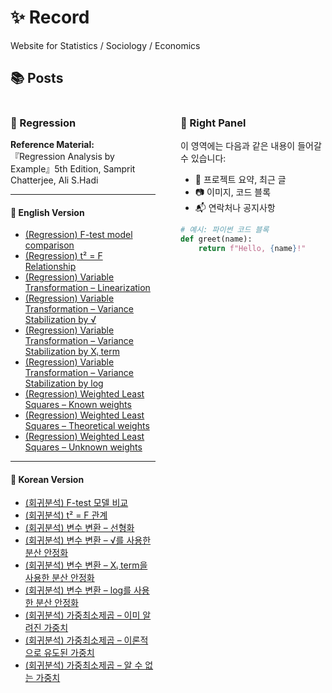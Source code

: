 # ✨ Record

Website for Statistics / Sociology / Economics

## 📚 Posts

<div style="display: flex; gap: 40px;">

<!-- 왼쪽 영역 -->
<div style="flex: 1;">

### 📘 Regression

**Reference Material:**  
『Regression Analysis by Example』5th Edition, Samprit Chatterjee, Ali S.Hadi

---

#### 📗 English Version

- [(Regression) F-test model comparison](What-is-model-comparision-F-test.md)  
- [(Regression) t² = F Relationship](t2-F-en.md)  
- [(Regression) Variable Transformation – Linearization](variable-trans-en.md)  
- [(Regression) Variable Transformation – Variance Stabilization by √](variable-trans2-en1.md)  
- [(Regression) Variable Transformation – Variance Stabilization by Xᵢ term](variable-trans3-en.md)  
- [(Regression) Variable Transformation – Variance Stabilization by log](variable-trans4-en.md)  
- [(Regression) Weighted Least Squares – Known weights](wls1-en.md)  
- [(Regression) Weighted Least Squares – Theoretical weights](wls2-en.md)  
- [(Regression) Weighted Least Squares – Unknown weights](wls3-en.md)  

---

#### 📘 Korean Version

- [(회귀분석) F-test 모델 비교](What-is-model-comparision-F-test-ko.md)  
- [(회귀분석) t² = F 관계](t2-F.md)  
- [(회귀분석) 변수 변환 – 선형화](variable-trans.md)  
- [(회귀분석) 변수 변환 – √를 사용한 분산 안정화](variable-trans2.md)  
- [(회귀분석) 변수 변환 – Xᵢ term을 사용한 분산 안정화](variable-trans3.md)  
- [(회귀분석) 변수 변환 – log를 사용한 분산 안정화](variable-trans4.md)  
- [(회귀분석) 가중최소제곱 – 이미 알려진 가중치](wls1.md)  
- [(회귀분석) 가중최소제곱 – 이론적으로 유도된 가중치](wls2.md)  
- [(회귀분석) 가중최소제곱 – 알 수 없는 가중치](wls3.md)  

</div>

<!-- 오른쪽 영역 -->
<div style="flex: 1;">

### 📙 Right Panel

이 영역에는 다음과 같은 내용이 들어갈 수 있습니다:

- 📌 프로젝트 요약, 최근 글
- 📷 이미지, 코드 블록
- 📬 연락처나 공지사항

```python
# 예시: 파이썬 코드 블록
def greet(name):
    return f"Hello, {name}!"
